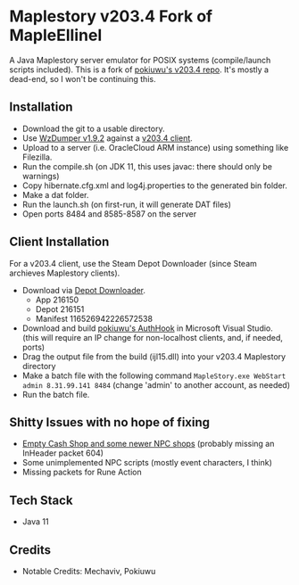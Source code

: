 # Maplestory v203.4 Fork of MapleEllinel

A Java Maplestory server emulator for POSIX systems (compile/launch scripts included).
This is a fork of [pokiuwu's v203.4 repo](https://github.com/pokiuwu/v203.4). It's mostly a dead-end, so I won't be continuing this.

## Installation
- Download the git to a usable directory.
- Use [WzDumper v1.9.2](https://github.com/Xterminatorz/WZ-Dumper/releases/tag/1.9.2) against a [v203.4 client](#client-installation).
- Upload to a server (i.e. OracleCloud ARM instance) using something like Filezilla.
- Run the compile.sh (on JDK 11, this uses javac: there should only be warnings)
- Copy hibernate.cfg.xml and log4j.properties to the generated bin folder.
- Make a dat folder.
- Run the launch.sh (on first-run, it will generate DAT files)
- Open ports 8484 and 8585-8587 on the server

## Client Installation
For a v203.4 client, use the Steam Depot Downloader (since Steam archieves Maplestory clients).
- Download via [Depot Downloader](https://github.com/SteamRE/DepotDownloader).
  - App 216150 
  - Depot 216151 
  - Manifest 116526942226572538
- Download and build [pokiuwu's AuthHook](https://github.com/pokiuwu/AuthHook-v203.4) in Microsoft Visual Studio. (this will require an IP change for non-localhost clients, and, if needed, ports)
- Drag the output file from the build (ijl15.dll) into your v203.4 Maplestory directory
- Make a batch file with the following command `MapleStory.exe WebStart admin 8.31.99.141 8484` (change 'admin' to another account, as needed)
- Run the batch file.

## Shitty Issues with no hope of fixing
- [Empty Cash Shop and some newer NPC shops](https://github.com/pokiuwu/v203.4/issues/7) (probably missing an InHeader packet 604)
- Some unimplemented NPC scripts (mostly event characters, I think)
- Missing packets for Rune Action

## Tech Stack
- Java 11

## Credits
- Notable Credits: Mechaviv, Pokiuwu
